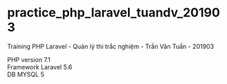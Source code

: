 # practice_php_laravel_tuandv_201903
Training PHP Laravel - Quản lý thi trắc nghiệm - Trần Văn Tuấn - 201903

PHP version 7.1<br/>
Framework Laravel 5.6<br/>
DB MYSQL 5<br/>
